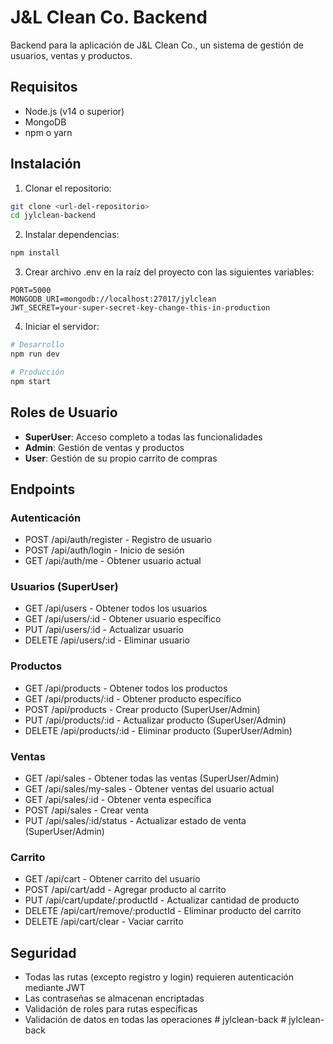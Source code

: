 # J&L Clean Co. Backend

Backend para la aplicación de J&L Clean Co., un sistema de gestión de usuarios, ventas y productos.

## Requisitos

- Node.js (v14 o superior)
- MongoDB
- npm o yarn

## Instalación

1. Clonar el repositorio:
```bash
git clone <url-del-repositorio>
cd jylclean-backend
```

2. Instalar dependencias:
```bash
npm install
```

3. Crear archivo .env en la raíz del proyecto con las siguientes variables:
```
PORT=5000
MONGODB_URI=mongodb://localhost:27017/jylclean
JWT_SECRET=your-super-secret-key-change-this-in-production
```

4. Iniciar el servidor:
```bash
# Desarrollo
npm run dev

# Producción
npm start
```

## Roles de Usuario

- **SuperUser**: Acceso completo a todas las funcionalidades
- **Admin**: Gestión de ventas y productos
- **User**: Gestión de su propio carrito de compras

## Endpoints

### Autenticación
- POST /api/auth/register - Registro de usuario
- POST /api/auth/login - Inicio de sesión
- GET /api/auth/me - Obtener usuario actual

### Usuarios (SuperUser)
- GET /api/users - Obtener todos los usuarios
- GET /api/users/:id - Obtener usuario específico
- PUT /api/users/:id - Actualizar usuario
- DELETE /api/users/:id - Eliminar usuario

### Productos
- GET /api/products - Obtener todos los productos
- GET /api/products/:id - Obtener producto específico
- POST /api/products - Crear producto (SuperUser/Admin)
- PUT /api/products/:id - Actualizar producto (SuperUser/Admin)
- DELETE /api/products/:id - Eliminar producto (SuperUser/Admin)

### Ventas
- GET /api/sales - Obtener todas las ventas (SuperUser/Admin)
- GET /api/sales/my-sales - Obtener ventas del usuario actual
- GET /api/sales/:id - Obtener venta específica
- POST /api/sales - Crear venta
- PUT /api/sales/:id/status - Actualizar estado de venta (SuperUser/Admin)

### Carrito
- GET /api/cart - Obtener carrito del usuario
- POST /api/cart/add - Agregar producto al carrito
- PUT /api/cart/update/:productId - Actualizar cantidad de producto
- DELETE /api/cart/remove/:productId - Eliminar producto del carrito
- DELETE /api/cart/clear - Vaciar carrito

## Seguridad

- Todas las rutas (excepto registro y login) requieren autenticación mediante JWT
- Las contraseñas se almacenan encriptadas
- Validación de roles para rutas específicas
- Validación de datos en todas las operaciones #   j y l c l e a n - b a c k  
 #   j y l c l e a n - b a c k  
 